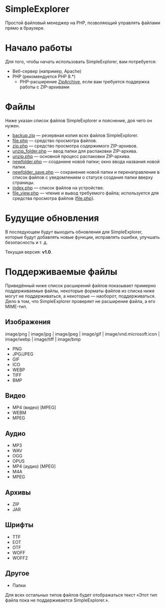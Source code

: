 # SimpleExplorer
Простой файловый менеджер на PHP, позволяющий управлять файлами прямо в браузере.

# Начало работы

Для того, чтобы начать использовать SimpleExplorer, вам потребуется:

* Веб-сервер (например, Apache)
* PHP (рекомендуется PHP 8.*)
    * PHP-расширение [ZipArchive](https://www.php.net/manual/ru/book.zip.php), если вам требуется поддержка работы с ZIP-архивами

# Файлы

Ниже указан список файлов SimpleExplorer и пояснение, доя чего он нужен.

* [backup.zip](backup.zip) — резервная копия всех файлов SimpleExplorer.
* [file.php](file.php) — средство просмотра файлов.
* [zip.php](zip.php) — средство просмотра содержимого ZIP-архивов.
* [unzip_folder.php](unzip_folder.php) — ввод папки для распаковки ZIP-архива.
* [unzip.php](unzip.php) — основной процесс распаковки ZIP-архива.
* [newfolder.php](newfolder.php) — созданине новой папки; окно ввода названия новой папки.
* [newfolder_save.php](newfolder_save.php) — сохранение новой папки и перенаправление в список файлов с уведомлением о статусе создания папки вверху страницы.
* [index.php](index.php) — список файлов на устройстве.
* [file_view.php](file_view.php) — чтение и вывод требуемого файла; используется для средства просмотра файлов ([file.php](file.php)).

# Будущие обновления

В последующем будут выходить обновления для SimpleExplorer, которые будут добавлять новые функции, исправлять ошибки, улучшать безопасность и т. д.

Текущая версия: **v1.0**.

# Поддерживаемые файлы

Приведённый ниже список расширений файлов показывает примерно поддерживаемые файлы, некоторые форматы файлов из списка ниже могут не поддерживаться, а некоторые — наоборот, поддерживаться. Дело в том, что SimpleExplorer проверяет не расширение файла, а его MIME-тип.

## Изображения
image/png | image/jpg | image/jpeg | image/gif | image/vnd.microsoft.icon | image/webp | image/tiff | image/bmp

* PNG
* JPG/JPEG
* GIF
* ICO
* WEBP
* TIFF
* BMP
## Видео
* MP4 (видео) [MPEG]
* WEBM
* MPEG
## Аудио
* MP3
* WAV
* OGG
* OPUS
* MP4 (аудио) [MPEG]
* M4A
* MPEG
## Архивы
* ZIP
* JAR
## Шрифты
* TTF
* EOT
* OTF
* WOFF
* WOFF2
## Другое
* Папки


Для всех остальных типов файлов будет отображаться текст «Этот тип файла пока не поддерживается SimpleExplorer.».
